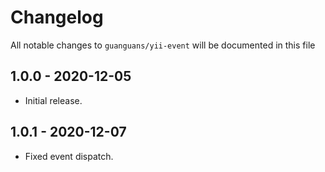 # Changelog

All notable changes to `guanguans/yii-event` will be documented in this file

## 1.0.0 - 2020-12-05

* Initial release.

## 1.0.1 - 2020-12-07

* Fixed event dispatch.
